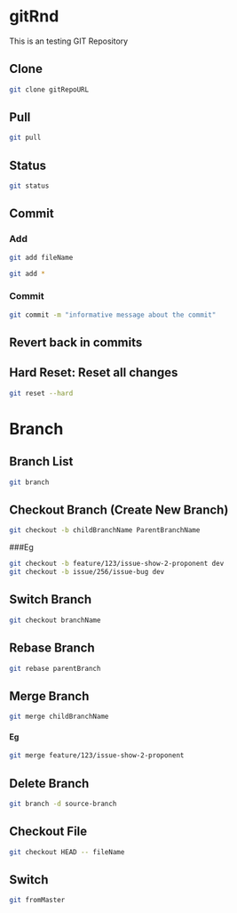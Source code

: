 # gitRnd
This is an testing GIT Repository

## Clone
```bash
git clone gitRepoURL
```

## Pull
```bash
git pull
```

## Status
```bash
git status
```

## Commit
### Add
```bash
git add fileName 
```

```bash
git add *
```

### Commit
```bash
git commit -m "informative message about the commit"
```

## Revert back in commits

## Hard Reset: Reset all changes
```bash
git reset --hard
```

# Branch

## Branch List
```bash
git branch
```

## Checkout Branch (Create New Branch)
```bash
git checkout -b childBranchName ParentBranchName
```
###Eg
```bash
git checkout -b feature/123/issue-show-2-proponent dev
git checkout -b issue/256/issue-bug dev
```

## Switch Branch 
```bash
git checkout branchName
```
## Rebase Branch 
```bash
git rebase parentBranch
```

## Merge Branch 
```bash
git merge childBranchName
```
#### Eg
```bash
git merge feature/123/issue-show-2-proponent
```

## Delete Branch
```bash
git branch -d source-branch
```

## Checkout File 
```bash
git checkout HEAD -- fileName
```


## Switch
```bash
git fromMaster
```
